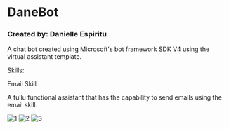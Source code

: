 # DaneBot
<h3>Created by: Danielle Espiritu</h3>

A chat bot created using Microsoft's bot framework SDK V4 using the virtual assistant template.

Skills:


Email Skill



A fullu functional assistant that has the capability to send emails using the email skill.



![1](https://user-images.githubusercontent.com/28699887/62988698-d70f4a80-be77-11e9-83b9-37954e402060.PNG)
![2](https://user-images.githubusercontent.com/28699887/62988702-da0a3b00-be77-11e9-938c-4af079c0a8c6.PNG)
![3](https://user-images.githubusercontent.com/28699887/62988705-dbd3fe80-be77-11e9-9812-01a1b6bb19bc.PNG)
